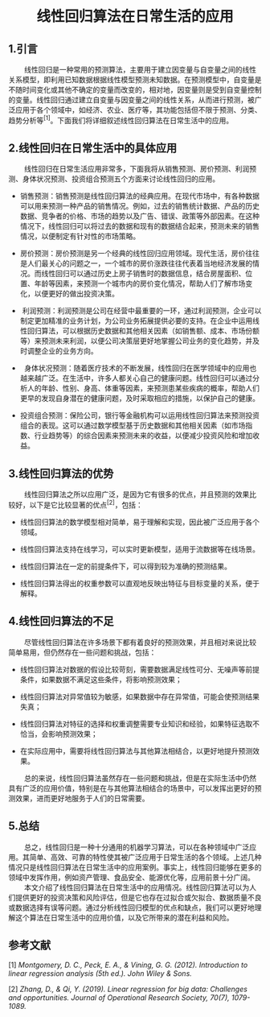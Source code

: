 # <center>线性回归算法在日常生活的应用</center>

## 1.引言

        线性回归是一种常用的预测算法，主要用于建立因变量与自变量之间的线性关系模型，即利用已知数据根据线性模型预测未知数据。在预测模型中，自变量是不随时间变化或其他不确定的变量而改变的，相对地，因变量则是受到自变量控制的变量。线性回归通过建立自变量与因变量之间的线性关系，从而进行预测，被广泛应用于各个领域中，如经济、农业、医疗等，其功能包括但不限于预测、分类、趋势分析等<sup>[1]</sup>。下面我们将详细叙述线性回归算法在日常生活中的应用。

## 2.线性回归在日常生活中的具体应用

        线性回归在日常生活应用非常多，下面我将从销售预测、房价预测、利润预测、身体状况预测、投资组合预测五个方面来讨论线性回归的应用。  

+ 销售预测：销售预测是线性回归算法的经典应用。在现代市场中，有各种数据可以用来预测一种产品的销售情况。例如，过去的销售统计数据、产品的历史数据、竞争者的价格、市场的趋势以及广告、错误、政策等外部因素。在这种情况下，线性回归可以将过去的数据和现有的数据结合起来，预测未来的销售情况，以便制定有针对性的市场策略。  

+ 房价预测：房价预测是另一个经典的线性回归应用领域。现代生活，房价往往是人们最关心的问题之一，一个城市的房价涨跌往往代表着当地经济发展的情况。而线性回归可以通过历史上房子销售时的数据信息，结合房屋面积、位置、年龄等因素，来预测一个城市内的房价变化情况，帮助人们了解市场变化，以便更好的做出投资决策。

+  利润预测：利润预测是公司在经营中最重要的一环，通过利润预测，企业可以制定更加精准的业务计划，为公司业务拓展提供必要的支持。在企业中运用线性回归算法，可以根据历史数据和其他相关因素（如销售额、成本、市场份额等）来预测未来利润，以便公司决策层更好地掌握公司业务的变化趋势，并及时调整企业的业务方向。  

+   身体状况预测：随着医疗技术的不断发展，线性回归在医学领域中的应用也越来越广泛。在生活中，许多人都关心自己的健康问题。线性回归可以通过分析人的年龄、性别、身高、体重等因素，来预测患某些疾病的概率，帮助人们更早的发现自身潜在的健康问题，及时采取相应的措施，以保护自己的健康。  

+ 投资组合预测：保险公司，银行等金融机构可以运用线性回归算法来预测投资组合的表现。这可以通过数学模型基于历史数据和其他相关因素（如市场指数、行业趋势等）的综合因素来预测未来的收益，以便减少投资风险和增加收益。

## 3.线性回归算法的优势

        线性回归算法之所以应用广泛，是因为它有很多的优点，并且预测的效果比较好，以下是它比较显著的优点<sup>[2]</sup>，包括：

+ 线性回归算法的数学模型相对简单，易于理解和实现，因此被广泛应用于各个领域。  

+ 线性回归算法支持在线学习，可以实时更新模型，适用于流数据等在线场景。  

+ 线性回归算法在一定的前提条件下，可以得到较为准确的预测结果。  

+ 线性回归算法得出的权重参数可以直观地反映出特征与目标变量的关系，便于解释。  

## 4.线性回归算法的不足

        尽管线性回归算法在许多场景下都有着良好的预测效果，并且相对来说比较简单易用，但仍然存在一些问题和挑战，包括： 

+ 线性回归算法对数据的假设比较苛刻，需要数据满足线性可分、无噪声等前提条件，如果数据不满足这些条件，将影响预测效果； 

+ 线性回归算法对异常值较为敏感，如果数据中存在异常值，可能会使预测结果失真； 

+ 线性回归算法对特征的选择和权重调整需要专业知识和经验，如果特征选取不恰当，会影响预测效果； 

+ 在实际应用中，需要将线性回归算法与其他算法相结合，以更好地提升预测效果。   

        总的来说，线性回归算法虽然存在一些问题和挑战，但是在实际生活中仍然具有广泛的应用价值，特别是在与其他算法相结合的场景中，可以发挥出更好的预测效果，进而更好地服务于人们的日常需要。

## 5.总结

        总之，线性回归是一种十分通用的机器学习算法，可以在各种领域中广泛应用。其简单、高效、可靠的特性使其被广泛应用于日常生活的各个领域。上述几种情况只是线性回归算法在日常生活中的应用案例。事实上，线性回归能够在更多的领域中发挥作用，例如资产管理、食品安全、能源优化等，应用前景十分广阔。  
        本文介绍了线性回归算法在日常生活中的应用情况。线性回归算法可以为人们提供更好的投资决策和风险评估，但是它也存在过拟合或欠拟合、数据质量不良或数据选择有误等问题。通过分析线性回归模型的优点和缺点，我们可以更好地理解这个算法在日常生活中的应用价值，以及它所带来的潜在利益和风险。

## 参考文献

[1] *Montgomery, D. C., Peck, E. A., & Vining, G. G. (2012). Introduction to linear regression analysis (5th ed.). John Wiley & Sons.*  

[2] *Zhang, D., & Qi, Y. (2019). Linear regression for big data: Challenges and opportunities. Journal of Operational Research Society, 70(7), 1079-1089.*
